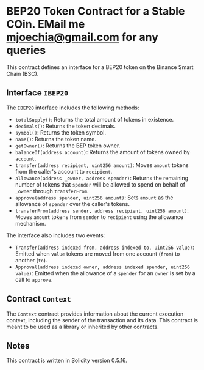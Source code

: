 
# BEP20 Token Contract for a Stable COin. EMail me mjoechia@gmail.com for any queries

This contract defines an interface for a BEP20 token on the Binance Smart Chain (BSC).

## Interface `IBEP20`

The `IBEP20` interface includes the following methods:

- `totalSupply()`: Returns the total amount of tokens in existence.
- `decimals()`: Returns the token decimals.
- `symbol()`: Returns the token symbol.
- `name()`: Returns the token name.
- `getOwner()`: Returns the BEP token owner.
- `balanceOf(address account)`: Returns the amount of tokens owned by `account`.
- `transfer(address recipient, uint256 amount)`: Moves `amount` tokens from the caller's account to `recipient`.
- `allowance(address _owner, address spender)`: Returns the remaining number of tokens that `spender` will be allowed to spend on behalf of `_owner` through `transferFrom`.
- `approve(address spender, uint256 amount)`: Sets `amount` as the allowance of `spender` over the caller's tokens.
- `transferFrom(address sender, address recipient, uint256 amount)`: Moves `amount` tokens from `sender` to `recipient` using the allowance mechanism.

The interface also includes two events:

- `Transfer(address indexed from, address indexed to, uint256 value)`: Emitted when `value` tokens are moved from one account (`from`) to another (`to`).
- `Approval(address indexed owner, address indexed spender, uint256 value)`: Emitted when the allowance of a `spender` for an `owner` is set by a call to `approve`.

## Contract `Context`

The `Context` contract provides information about the current execution context, including the sender of the transaction and its data. This contract is meant to be used as a library or inherited by other contracts.

## Notes

This contract is written in Solidity version 0.5.16.
```
